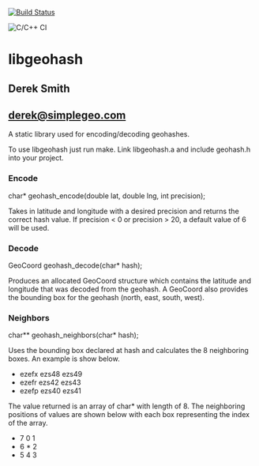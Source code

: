 [![Build Status](https://travis-ci.org/bauman/libgeohash.svg?branch=master)](https://travis-ci.org/bauman/libgeohash)

![C/C++ CI](https://github.com/bauman/libgeohash/workflows/C/C++%20CI/badge.svg?branch=master)


libgeohash
==========

Derek Smith 
-----------
derek@simplegeo.com
-------------------

A static library used for encoding/decoding geohashes.


To use libgeohash just run make. Link libgeohash.a and include geohash.h into your project.

### Encode

char* geohash_encode(double lat, double lng, int precision);

Takes in latitude and longitude with a desired precision and returns the correct hash value. If
precision < 0 or precision > 20, a default value of 6 will be used.

### Decode

GeoCoord geohash_decode(char* hash);


Produces an allocated GeoCoord structure which contains the latitude and longitude that was decoded from
the geohash. A GeoCoord also provides the bounding box for the geohash (north, east, south, west).

### Neighbors

char** geohash_neighbors(char* hash);

Uses the bounding box declared at hash and calculates the 8 neighboring boxes. An example is show below.

+ ezefx ezs48 ezs49
+ ezefr ezs42 ezs43
+ ezefp ezs40 ezs41

The value returned is an array of char* with length of 8. The neighboring positions of values are shown 
below with each box representing the index of the array.

+ 7 0 1
+ 6 * 2
+ 5 4 3

